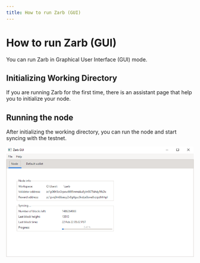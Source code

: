 ```yaml
---
title: How to run Zarb (GUI)
---
```


# How to run Zarb (GUI)

You can run Zarb in Graphical User Interface (GUI) mode.

## Initializing Working Directory

If you are running Zarb for the first time, there is an assistant page that help you to initialize
your node.

## Running the node

After initializing the working directory, you can run the node and start syncing with the testnet.

![Zarb GUI - Main Window](../assets/images/zarb_gui_main_window.png)
